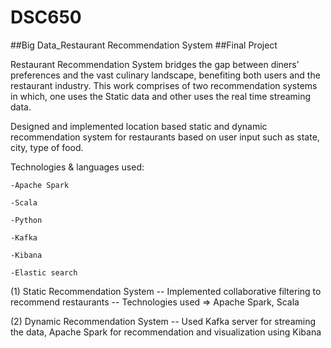 # DSC650
##Big Data_Restaurant Recommendation System
##Final Project

Restaurant Recommendation System bridges the gap between diners’ preferences and the vast culinary landscape, benefiting both users and the restaurant industry.
This work comprises of two recommendation systems in which, one uses the Static data and other uses the real time streaming data. 

Designed and implemented location based static and dynamic recommendation system for restaurants based on user input such as state, city, type of food.

Technologies & languages used:

    -Apache Spark
  
    -Scala
  
    -Python
  
    -Kafka
  
    -Kibana
  
    -Elastic search

(1) Static Recommendation System
-- Implemented collaborative filtering to recommend restaurants
-- Technologies used => Apache Spark, Scala

(2) Dynamic Recommendation System
-- Used Kafka server for streaming the data, Apache Spark for recommendation and visualization using Kibana
